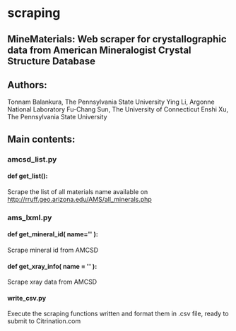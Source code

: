 # scraping
## MineMaterials: Web scraper for crystallographic data from American Mineralogist Crystal Structure Database

## Authors:
Tonnam Balankura, The Pennsylvania State University 
Ying Li, Argonne National Laboratory
Fu-Chang Sun, The University of Connecticut 
Enshi Xu, The Pennsylvania State University

## Main contents: 

### amcsd_list.py
#### def get_list():
Scrape the list of all materials name available on http://rruff.geo.arizona.edu/AMS/all_minerals.php

### ams_lxml.py
#### def get_mineral_id( name='' ):
Scrape mineral id from AMCSD

#### def get_xray_info( name = '' ):
Scrape xray data from AMCSD

#### write_csv.py
Execute the scraping functions written and format them in .csv file, ready to submit to Citrination.com
